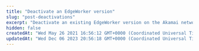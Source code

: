 ```yaml
---
title: "Deactivate an EdgeWorker version"
slug: "post-deactivations"
excerpt: "Deactivate an existing EdgeWorker version on the Akamai network, either staging or production."
hidden: false
createdAt: "Wed May 26 2021 16:56:12 GMT+0000 (Coordinated Universal Time)"
updatedAt: "Wed Dec 06 2023 20:56:18 GMT+0000 (Coordinated Universal Time)"
---
```

